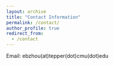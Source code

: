 ```yaml
---
layout: archive
title: "Contact Information"
permalink: /contact/
author_profile: true
redirect_from:
  - /contact
---
```


Email: ebzhou(at)tepper(dot)cmu(dot)edu